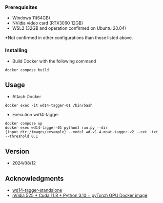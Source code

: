 ### Prerequisites

* Windows 11(64GB)
* NVidia video card (RTX3060 12GB)
* WSL2 (32GB and operation confirmed on Ubuntu 20.04)

*Not confirmed in other configurations than those listed above.

### Installing

* Build Docker with the following command
```
docker compose build
```

## Usage

* Attach Docker
```
docker exec -it wd14-tagger-01 /bin/bash
```

* Execution wd14-tagger
```
docker compose up
docker exec wd14-tagger-01 python3 run.py --dir {input_dir:/images/exsample} --model wd-v1-4-moat-tagger.v2 --ext .txt --threshold 0.1
```

## Version

* 2024/08/12

## Acknowledgments

* [wd14-tagger-standalone](https://github.com/corkborg/wd14-tagger-standalone)
* [nVidia 525 + Cuda 11.8 + Python 3.10 + pyTorch GPU Docker image](https://dev.to/ordigital/nvidia-525-cuda-118-python-310-pytorch-gpu-docker-image-1l4a)

